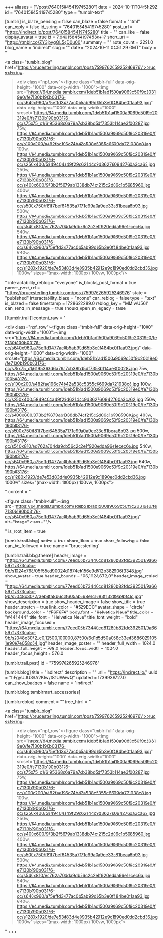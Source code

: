 +++
aliases = ["/post/764015845419745280"]
date = 2024-10-11T04:51:29Z
id = "764015845419745280"
type = "tumblr-text"

[tumblr]
is_blaze_pending = false
can_blaze = false
format = "html"
can_reply = false
id_string = "764015845419745280"
post_url = "https://indirect.io/post/764015845419745280"
title = ""
can_like = false
display_avatar = true
id = 7.640158454197453e+17
short_url = "https://tmblr.co/ZY3jbygQL5qD0u00"
summary = ""
note_count = 2291.0
blog_name = "indirect"
slug = ""
date = "2024-10-11 04:51:29 GMT"
body = "<p><a class=\"tumblr_blog\" href=\"https://brucesterling.tumblr.com/post/759976265925246976\">brucesterling</a>:</p><blockquote><div class=\"npf_row\"><figure class=\"tmblr-full\" data-orig-height=\"1000\" data-orig-width=\"1000\"><img src=\"https://64.media.tumblr.com/1deb51b1ad1500a9069c50f9c20319e0/fe7130b190b03176-cc/s640x960/a75effd3477ac0b5ab99d65b3e0f484be0f1aa93.jpg\" data-orig-height=\"1000\" data-orig-width=\"1000\" srcset=\"https://64.media.tumblr.com/1deb51b1ad1500a9069c50f9c20319e0/fe7130b190b03176-cc/s75x75_c1/6195368d6a79a7cb38bd5df7353b114ae3f00287.jpg 75w, https://64.media.tumblr.com/1deb51b1ad1500a9069c50f9c20319e0/fe7130b190b03176-cc/s100x200/a482fae196c74b42a538c5355c6699da721938c8.jpg 100w, https://64.media.tumblr.com/1deb51b1ad1500a9069c50f9c20319e0/fe7130b190b03176-cc/s250x400/5849404a49f29d62144c9d362760942760a3ca62.jpg 250w, https://64.media.tumblr.com/1deb51b1ad1500a9069c50f9c20319e0/fe7130b190b03176-cc/s400x600/973b2f5679ab1338db74cf215c2d06c1b5985960.jpg 400w, https://64.media.tumblr.com/1deb51b1ad1500a9069c50f9c20319e0/fe7130b190b03176-cc/s500x750/f81f7bef64535a7171c99a0a9ee33e81beaa6b93.jpg 500w, https://64.media.tumblr.com/1deb51b1ad1500a9069c50f9c20319e0/fe7130b190b03176-cc/s540x810/ed762a704da9db56c2c2e1f920edda96e1ecec6a.jpg 540w, https://64.media.tumblr.com/1deb51b1ad1500a9069c50f9c20319e0/fe7130b190b03176-cc/s640x960/a75effd3477ac0b5ab99d65b3e0f484be0f1aa93.jpg 640w, https://64.media.tumblr.com/1deb51b1ad1500a9069c50f9c20319e0/fe7130b190b03176-cc/s1280x1920/de7e53d83d4e0935b42912e9c1890ed0dd2cbd36.jpg 1000w\" sizes=\"(max-width: 1000px) 100vw, 1000px\"/></figure></div></blockquote>"
interactability_reblog = "everyone"
is_blocks_post_format = true
parent_post_url = "https://brucesterling.tumblr.com/post/759976265925246976"
state = "published"
interactability_blaze = "noone"
can_reblog = false
type = "text"
is_blazed = false
timestamp = 1728622289.0
reblog_key = "MMIwU56I"
can_send_in_message = true
should_open_in_legacy = false

[[tumblr.trail]]
content_raw = "<p><div class=\"npf_row\"><figure class=\"tmblr-full\" data-orig-height=\"1000\" data-orig-width=\"1000\"><img src=\"https://64.media.tumblr.com/1deb51b1ad1500a9069c50f9c20319e0/fe7130b190b03176-cc/s640x960/a75effd3477ac0b5ab99d65b3e0f484be0f1aa93.jpg\" data-orig-height=\"1000\" data-orig-width=\"1000\" srcset=\"https://64.media.tumblr.com/1deb51b1ad1500a9069c50f9c20319e0/fe7130b190b03176-cc/s75x75_c1/6195368d6a79a7cb38bd5df7353b114ae3f00287.jpg 75w, https://64.media.tumblr.com/1deb51b1ad1500a9069c50f9c20319e0/fe7130b190b03176-cc/s100x200/a482fae196c74b42a538c5355c6699da721938c8.jpg 100w, https://64.media.tumblr.com/1deb51b1ad1500a9069c50f9c20319e0/fe7130b190b03176-cc/s250x400/5849404a49f29d62144c9d362760942760a3ca62.jpg 250w, https://64.media.tumblr.com/1deb51b1ad1500a9069c50f9c20319e0/fe7130b190b03176-cc/s400x600/973b2f5679ab1338db74cf215c2d06c1b5985960.jpg 400w, https://64.media.tumblr.com/1deb51b1ad1500a9069c50f9c20319e0/fe7130b190b03176-cc/s500x750/f81f7bef64535a7171c99a0a9ee33e81beaa6b93.jpg 500w, https://64.media.tumblr.com/1deb51b1ad1500a9069c50f9c20319e0/fe7130b190b03176-cc/s540x810/ed762a704da9db56c2c2e1f920edda96e1ecec6a.jpg 540w, https://64.media.tumblr.com/1deb51b1ad1500a9069c50f9c20319e0/fe7130b190b03176-cc/s640x960/a75effd3477ac0b5ab99d65b3e0f484be0f1aa93.jpg 640w, https://64.media.tumblr.com/1deb51b1ad1500a9069c50f9c20319e0/fe7130b190b03176-cc/s1280x1920/de7e53d83d4e0935b42912e9c1890ed0dd2cbd36.jpg 1000w\" sizes=\"(max-width: 1000px) 100vw, 1000px\"></figure></div></p>"
content = "<p><figure class=\"tmblr-full\"><img src=\"https://64.media.tumblr.com/1deb51b1ad1500a9069c50f9c20319e0/fe7130b190b03176-cc/s640x960/a75effd3477ac0b5ab99d65b3e0f484be0f1aa93.jpg\" alt=\"image\" class=\"\"/></figure></p>"
is_root_item = true

[tumblr.trail.blog]
active = true
share_likes = true
share_following = false
can_be_followed = true
name = "brucesterling"

[tumblr.trail.blog.theme]
header_image = "https://64.media.tumblr.com/77eed06b73440cd81280b82fdc392501/9a6659717373ca5c-9b/s1024x768/05f55ed90024d1874eb156e9d512b382906f3348.jpg"
show_avatar = true
header_bounds = "96,1024,672,0"
header_image_scaled = "https://64.media.tumblr.com/77eed06b73440cd81280b82fdc392501/9a6659717373ca5c-9b/s2048x3072/3eb4fa8b6cdf605ab568e1c1683f13209a9bf41c.jpg"
show_description = true
show_header_image = false
show_title = true
header_stretch = true
link_color = "#529ECC"
avatar_shape = "circle"
background_color = "#F6F6F6"
body_font = "Helvetica Neue"
title_color = "#444444"
title_font = "Helvetica Neue"
title_font_weight = "bold"
header_image_focused = "https://64.media.tumblr.com/77eed06b73440cd81280b82fdc392501/9a6659717373ca5c-9b/s2048x3072_c0,12500,100000,87500/6d1d5d50a058c33ed36860291051e9067e058d54.jpg"
header_image_poster = ""
header_full_width = 1024.0
header_full_height = 768.0
header_focus_width = 1024.0
header_focus_height = 576.0

[tumblr.trail.post]
id = "759976265925246976"

[tumblr.blog]
title = "indirect"
description = ""
url = "https://indirect.io/"
uuid = "t:PgyUJU3SA2Klwyt81UWAwQ"
updated = 1739939727.0
can_show_badges = false
name = "indirect"

[tumblr.blog.tumblrmart_accessories]

[tumblr.reblog]
comment = ""
tree_html = "<p><a class=\"tumblr_blog\" href=\"https://brucesterling.tumblr.com/post/759976265925246976\">brucesterling</a>:</p><blockquote><div class=\"npf_row\"><figure class=\"tmblr-full\" data-orig-height=\"1000\" data-orig-width=\"1000\"><img src=\"https://64.media.tumblr.com/1deb51b1ad1500a9069c50f9c20319e0/fe7130b190b03176-cc/s640x960/a75effd3477ac0b5ab99d65b3e0f484be0f1aa93.jpg\" data-orig-height=\"1000\" data-orig-width=\"1000\" srcset=\"https://64.media.tumblr.com/1deb51b1ad1500a9069c50f9c20319e0/fe7130b190b03176-cc/s75x75_c1/6195368d6a79a7cb38bd5df7353b114ae3f00287.jpg 75w, https://64.media.tumblr.com/1deb51b1ad1500a9069c50f9c20319e0/fe7130b190b03176-cc/s100x200/a482fae196c74b42a538c5355c6699da721938c8.jpg 100w, https://64.media.tumblr.com/1deb51b1ad1500a9069c50f9c20319e0/fe7130b190b03176-cc/s250x400/5849404a49f29d62144c9d362760942760a3ca62.jpg 250w, https://64.media.tumblr.com/1deb51b1ad1500a9069c50f9c20319e0/fe7130b190b03176-cc/s400x600/973b2f5679ab1338db74cf215c2d06c1b5985960.jpg 400w, https://64.media.tumblr.com/1deb51b1ad1500a9069c50f9c20319e0/fe7130b190b03176-cc/s500x750/f81f7bef64535a7171c99a0a9ee33e81beaa6b93.jpg 500w, https://64.media.tumblr.com/1deb51b1ad1500a9069c50f9c20319e0/fe7130b190b03176-cc/s540x810/ed762a704da9db56c2c2e1f920edda96e1ecec6a.jpg 540w, https://64.media.tumblr.com/1deb51b1ad1500a9069c50f9c20319e0/fe7130b190b03176-cc/s640x960/a75effd3477ac0b5ab99d65b3e0f484be0f1aa93.jpg 640w, https://64.media.tumblr.com/1deb51b1ad1500a9069c50f9c20319e0/fe7130b190b03176-cc/s1280x1920/de7e53d83d4e0935b42912e9c1890ed0dd2cbd36.jpg 1000w\" sizes=\"(max-width: 1000px) 100vw, 1000px\"></figure></div></blockquote>"
+++
